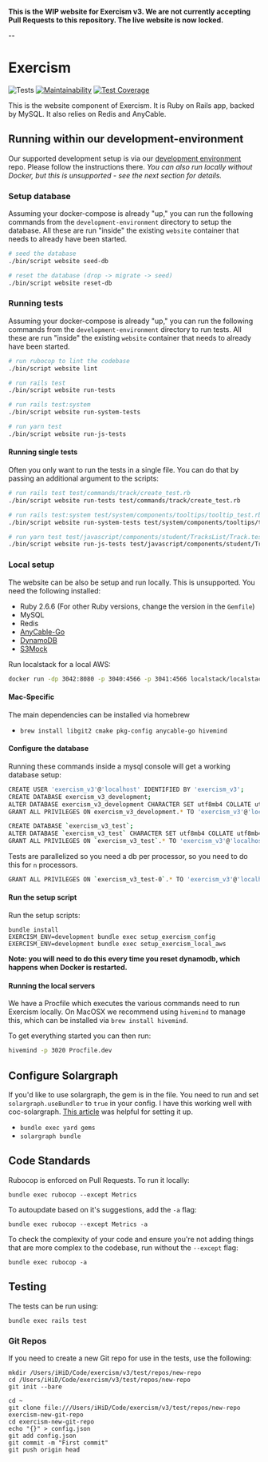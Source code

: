 **This is the WIP website for Exercism v3. We are not currently accepting Pull Requests to this repository. The live website is now locked.**

--

# Exercism

![Tests](https://github.com/exercism/v3-website/workflows/Tests/badge.svg)
[![Maintainability](https://api.codeclimate.com/v1/badges/b47ec4d5081d8abb59fa/maintainability)](https://codeclimate.com/github/exercism/v3-website/maintainability)
[![Test Coverage](https://api.codeclimate.com/v1/badges/b47ec4d5081d8abb59fa/test_coverage)](https://codeclimate.com/github/exercism/v3-website/test_coverage)

This is the website component of Exercism. It is Ruby on Rails app, backed by MySQL. It also relies on Redis and AnyCable.

## Running within our development-environment

Our supported development setup is via our [development environment](https://github.com/exercism/development-environment) repo. Please follow the instructions there. _You can also run locally without Docker, but this is unsupported - see the next section for details._

### Setup database

Assuming your docker-compose is already "up," you can run the following commands from the `development-environment` directory to setup the database. All these are run "inside" the existing `website` container that needs to already have been started.

```sh
# seed the database
./bin/script website seed-db

# reset the database (drop -> migrate -> seed)
./bin/script website reset-db
```

### Running tests

Assuming your docker-compose is already "up," you can run the following commands from the `development-environment` directory to run tests. All these are run "inside" the existing `website` container that needs to already have been started.

```sh
# run rubocop to lint the codebase
./bin/script website lint

# run rails test
./bin/script website run-tests

# run rails test:system
./bin/script website run-system-tests

# run yarn test
./bin/script website run-js-tests
```

#### Running single tests

Often you only want to run the tests in a single file. You can do that by passing an additional argument to the scripts:

```bash
# run rails test test/commands/track/create_test.rb
./bin/script website run-tests test/commands/track/create_test.rb

# run rails test:system test/system/components/tooltips/tooltip_test.rb
./bin/script website run-system-tests test/system/components/tooltips/tooltip_test.rb

# run yarn test test/javascript/components/student/TracksList/Track.test.js
./bin/script website run-js-tests test/javascript/components/student/TracksList/Track.test.js
```

### Local setup

The website can be also be setup and run locally. This is unsupported.
You need the following installed:

- Ruby 2.6.6 (For other Ruby versions, change the version in the `Gemfile`)
- MySQL
- Redis
- [AnyCable-Go](https://github.com/anycable/anycable-go#installation)
- [DynamoDB](https://docs.aws.amazon.com/amazondynamodb/latest/developerguide/DynamoDBLocal.html)
- [S3Mock](https://github.com/adobe/s3mock)

Run localstack for a local AWS:

```bash
docker run -dp 3042:8080 -p 3040:4566 -p 3041:4566 localstack/localstack
```

#### Mac-Specific

The main dependencies can be installed via homebrew

- `brew install libgit2 cmake pkg-config anycable-go hivemind`

#### Configure the database

Running these commands inside a mysql console will get a working database setup:

```bash
CREATE USER 'exercism_v3'@'localhost' IDENTIFIED BY 'exercism_v3';
CREATE DATABASE exercism_v3_development;
ALTER DATABASE exercism_v3_development CHARACTER SET utf8mb4 COLLATE utf8mb4_unicode_ci;
GRANT ALL PRIVILEGES ON exercism_v3_development.* TO 'exercism_v3'@'localhost';

CREATE DATABASE `exercism_v3_test`;
ALTER DATABASE `exercism_v3_test` CHARACTER SET utf8mb4 COLLATE utf8mb4_unicode_ci;
GRANT ALL PRIVILEGES ON `exercism_v3_test`.* TO 'exercism_v3'@'localhost';
```

Tests are parallelized so you need a db per processor, so you need to do this for `n` processors.

```bash
GRANT ALL PRIVILEGES ON `exercism_v3_test-0`.* TO 'exercism_v3'@'localhost';
```

#### Run the setup script

Run the setup scripts:

```
bundle install
EXERCISM_ENV=development bundle exec setup_exercism_config
EXERCISM_ENV=development bundle exec setup_exercism_local_aws
```

**Note: you will need to do this every time you reset dynamodb, which happens when Docker is restarted.**

#### Running the local servers

We have a Procfile which executes the various commands need to run Exercism locally.
On MacOSX we recommend using `hivemind` to manage this, which can be installed via `brew install hivemind`.

To get everything started you can then run:

```bash
hivemind -p 3020 Procfile.dev
```

## Configure Solargraph

If you'd like to use solargraph, the gem is in the file. You need to run and set `solargraph.useBundler` to `true` in your config. I have this working well with coc-solargraph. [This article](http://blog.jamesnewton.com/setting-up-coc-nvim-for-ruby-development) was helpful for setting it up.

- `bundle exec yard gems`
- `solargraph bundle`

## Code Standards

Rubocop is enforced on Pull Requests. To run it locally:

```
bundle exec rubocop --except Metrics
```

To autoupdate based on it's suggestions, add the `-a` flag:

```
bundle exec rubocop --except Metrics -a
```

To check the complexity of your code and ensure you're not
adding things that are more complex to the codebase, run without the `--except` flag:

```
bundle exec rubocop -a
```

## Testing

The tests can be run using:

```
bundle exec rails test
```

### Git Repos

If you need to create a new Git repo for use in the tests, use the following:

```
mkdir /Users/iHiD/Code/exercism/v3/test/repos/new-repo
cd /Users/iHiD/Code/exercism/v3/test/repos/new-repo
git init --bare

cd ~
git clone file:///Users/iHiD/Code/exercism/v3/test/repos/new-repo exercism-new-git-repo
cd exercism-new-git-repo
echo "{}" > config.json
git add config.json
git commit -m "First commit"
git push origin head
```
